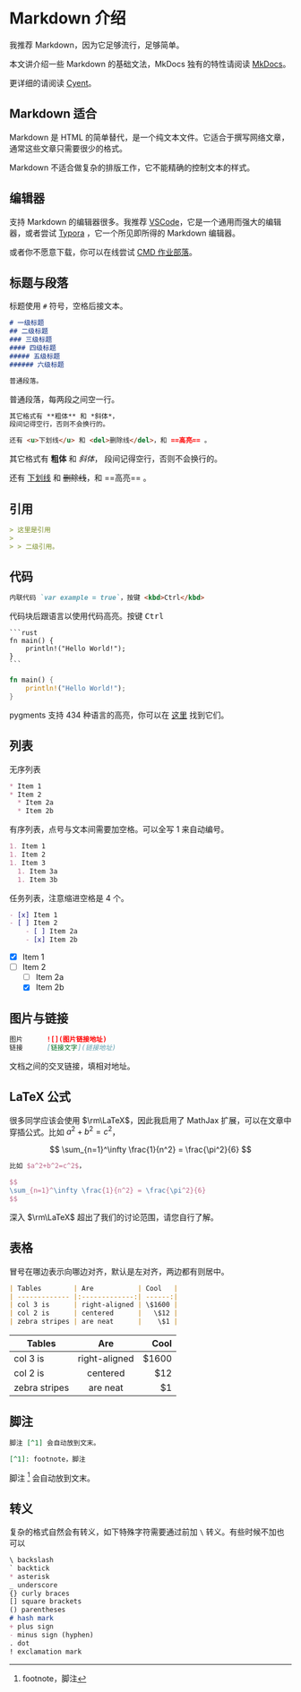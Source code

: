 # Markdown 介绍

我推荐 Markdown，因为它足够流行，足够简单。

本文讲介绍一些 Markdown 的基础文法，MkDocs 独有的特性请阅读 [MkDocs](mkdocs.md)。

更详细的请阅读 [Cyent](https://cyent.github.io/markdown-with-mkdocs-material/syntax/main/)。

## Markdown 适合

Markdown 是 HTML 的简单替代，是一个纯文本文件。它适合于撰写网络文章，通常这些文章只需要很少的格式。

Markdown 不适合做复杂的排版工作，它不能精确的控制文本的样式。

## 编辑器

支持 Markdown 的编辑器很多。我推荐 [VSCode](https://code.visualstudio.com/)，它是一个通用而强大的编辑器，或者尝试 [Typora](https://typora.io/) ，它一个所见即所得的 Markdown 编辑器。

或者你不愿意下载，你可以在线尝试 [CMD 作业部落](https://www.zybuluo.com/mdeditor)。

## 标题与段落

标题使用 `#` 符号，空格后接文本。

```md
# 一级标题
## 二级标题
### 三级标题
#### 四级标题
##### 五级标题
###### 六级标题

普通段落。
```

普通段落，每两段之间空一行。

```md
其它格式有 **粗体** 和 *斜体*，
段间记得空行，否则不会换行的。

还有 <u>下划线</u> 和 <del>删除线</del>，和 ==高亮== 。
```
其它格式有 **粗体** 和 *斜体*，
段间记得空行，否则不会换行的。

还有 <u>下划线</u> 和 <del>删除线</del>，和 ==高亮== 。

## 引用

```md
> 这里是引用
>
> > 二级引用。
```

## 代码

```md
内联代码 `var example = true`，按键 <kbd>Ctrl</kbd>
```
代码块后跟语言以使用代码高亮。按键 <kbd>Ctrl</kbd>

    ```rust
    fn main() {
        println!("Hello World!");
    }
    ```

```rust
fn main() {
    println!("Hello World!");
}
```

pygments 支持 434 种语言的高亮，你可以在 [这里](https://cyent.github.io/markdown-with-mkdocs-material/appendix/pygments/) 找到它们。

## 列表

无序列表

```md
* Item 1
* Item 2
  * Item 2a
  * Item 2b
```

有序列表，点号与文本间需要加空格。可以全写 1 来自动编号。

```md
1. Item 1
1. Item 2
1. Item 3
  1. Item 3a
  1. Item 3b
```

任务列表，注意缩进空格是 4 个。

```md
- [x] Item 1
- [ ] Item 2
    - [ ] Item 2a
    - [x] Item 2b
```

- [x] Item 1
- [ ] Item 2
    - [ ] Item 2a
    - [x] Item 2b

## 图片与链接

```md
图片      ![](图片链接地址)
链接      [链接文字](链接地址)
```

文档之间的交叉链接，填相对地址。

## LaTeX 公式

很多同学应该会使用 $\rm\LaTeX$，因此我启用了 MathJax 扩展，可以在文章中穿插公式。比如 $a^2+b^2=c^2$，

$$
\sum_{n=1}^\infty \frac{1}{n^2} = \frac{\pi^2}{6}
$$

```latex
比如 $a^2+b^2=c^2$，

$$
\sum_{n=1}^\infty \frac{1}{n^2} = \frac{\pi^2}{6}
$$
```

深入 $\rm\LaTeX$ 超出了我们的讨论范围，请您自行了解。

## 表格

冒号在哪边表示向哪边对齐，默认是左对齐，两边都有则居中。

```md
| Tables        | Are           | Cool   |
| ------------- |:-------------:| ------:|
| col 3 is      | right-aligned | \$1600 |
| col 2 is      | centered      |   \$12 |
| zebra stripes | are neat      |    \$1 |
```

| Tables        | Are           | Cool   |
| ------------- |:-------------:| ------:|
| col 3 is      | right-aligned | \$1600 |
| col 2 is      | centered      |   \$12 |
| zebra stripes | are neat      |    \$1 |

## 脚注

```md
脚注 [^1] 会自动放到文末。 

[^1]: footnote，脚注
```

脚注 [^1] 会自动放到文末。 

[^1]: footnote，脚注

## 转义

复杂的格式自然会有转义，如下特殊字符需要通过前加 `\` 转义。有些时候不加也可以

```md
\ backslash
` backtick
* asterisk
_ underscore
{} curly braces
[] square brackets
() parentheses
# hash mark
+ plus sign
- minus sign (hyphen)
. dot
! exclamation mark
```

